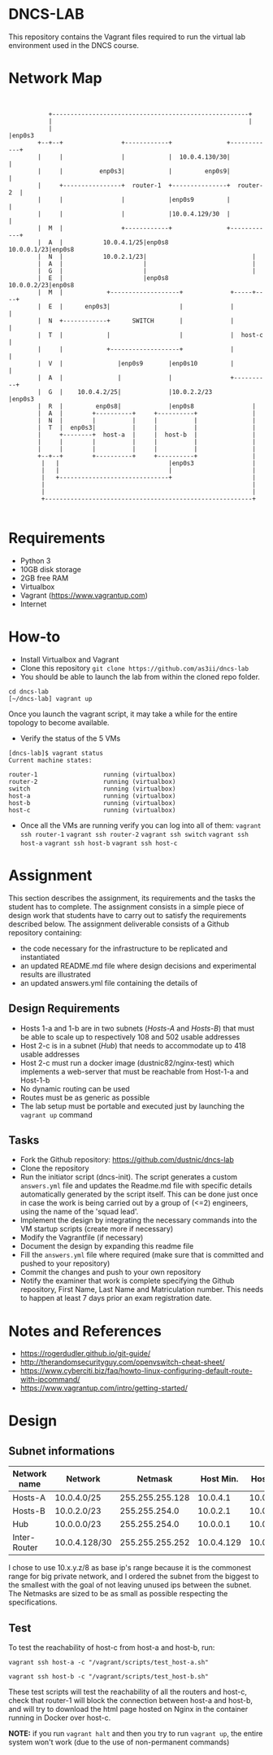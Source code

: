# DNCS-LAB

This repository contains the Vagrant files required to run the virtual lab environment used in the DNCS course.

# Network Map

```


           +------------------------------------------------------+
           |                                                      |
           |                                                      |enp0s3
        +--+--+                +------------+               +------------+
        |     |                |            |  10.0.4.130/30|            |
        |     |          enp0s3|            |         enp0s9|            |
        |     +----------------+  router-1  +---------------+  router-2  |
        |     |                |            |enp0s9         |            |
        |     |                |            |10.0.4.129/30  |            |
        |  M  |                +------------+               +------------+
        |  A  |           10.0.4.1/25|enp0s8            10.0.0.1/23|enp0s8
        |  N  |           10.0.2.1/23|                             |
        |  A  |                      |                             |
        |  G  |                      |                             |
        |  E  |                      |enp0s8            10.0.0.2/23|enp0s8
        |  M  |            +-------------------+             +-----+----+
        |  E  |      enp0s3|                   |             |          |
        |  N  +------------+      SWITCH       |             |          |
        |  T  |            |                   |             |  host-c  |
        |     |            +-------------------+             |          |
        |  V  |               |enp0s9       |enp0s10         |          |
        |  A  |               |             |                +----------+
        |  G  |    10.0.4.2/25|             |10.0.2.2/23           |enp0s3
        |  R  |         enp0s8|             |enp0s8                |
        |  A  |        +----------+     +----------+               |
        |  N  |        |          |     |          |               |
        |  T  |  enp0s3|          |     |          |               |
        |     +--------+  host-a  |     |  host-b  |               |
        |     |        |          |     |          |               |
        |     |        |          |     |          |               |
        +--+--+        +----------+     +----------+               |
         |   |                              |enp0s3                |
         |   |                              |                      |
         |   +------------------------------+                      |
         |                                                         |
         |                                                         |
         +---------------------------------------------------------+


```
# Requirements
 - Python 3
 - 10GB disk storage
 - 2GB free RAM
 - Virtualbox
 - Vagrant (https://www.vagrantup.com)
 - Internet

# How-to
 - Install Virtualbox and Vagrant
 - Clone this repository
`git clone https://github.com/as3ii/dncs-lab`
 - You should be able to launch the lab from within the cloned repo folder.
```
cd dncs-lab
[~/dncs-lab] vagrant up
```
Once you launch the vagrant script, it may take a while for the entire topology to become available.
 - Verify the status of the 5 VMs
 ```
 [dncs-lab]$ vagrant status
Current machine states:

router-1                  running (virtualbox)
router-2                  running (virtualbox)
switch                    running (virtualbox)
host-a                    running (virtualbox)
host-b                    running (virtualbox)
host-c                    running (virtualbox)
```
- Once all the VMs are running verify you can log into all of them:
`vagrant ssh router-1`
`vagrant ssh router-2`
`vagrant ssh switch`
`vagrant ssh host-a`
`vagrant ssh host-b`
`vagrant ssh host-c`

# Assignment
This section describes the assignment, its requirements and the tasks the student has to complete.
The assignment consists in a simple piece of design work that students have to carry out to satisfy the requirements described below.
The assignment deliverable consists of a Github repository containing:
- the code necessary for the infrastructure to be replicated and instantiated
- an updated README.md file where design decisions and experimental results are illustrated
- an updated answers.yml file containing the details of

## Design Requirements
- Hosts 1-a and 1-b are in two subnets (*Hosts-A* and *Hosts-B*) that must be able to scale up to respectively 108 and 502 usable addresses
- Host 2-c is in a subnet (*Hub*) that needs to accommodate up to 418 usable addresses
- Host 2-c must run a docker image (dustnic82/nginx-test) which implements a web-server that must be reachable from Host-1-a and Host-1-b
- No dynamic routing can be used
- Routes must be as generic as possible
- The lab setup must be portable and executed just by launching the `vagrant up` command

## Tasks
- Fork the Github repository: https://github.com/dustnic/dncs-lab
- Clone the repository
- Run the initiator script (dncs-init). The script generates a custom `answers.yml` file and updates the Readme.md file with specific details automatically generated by the script itself.
  This can be done just once in case the work is being carried out by a group of (<=2) engineers, using the name of the 'squad lead'. 
- Implement the design by integrating the necessary commands into the VM startup scripts (create more if necessary)
- Modify the Vagrantfile (if necessary)
- Document the design by expanding this readme file
- Fill the `answers.yml` file where required (make sure that is committed and pushed to your repository)
- Commit the changes and push to your own repository
- Notify the examiner that work is complete specifying the Github repository, First Name, Last Name and Matriculation number. This needs to happen at least 7 days prior an exam registration date.

# Notes and References
- https://rogerdudler.github.io/git-guide/
- http://therandomsecurityguy.com/openvswitch-cheat-sheet/
- https://www.cyberciti.biz/faq/howto-linux-configuring-default-route-with-ipcommand/
- https://www.vagrantup.com/intro/getting-started/


# Design

## Subnet informations
| Network name |    Network    |     Netmask     |  Host Min. |  Host Max. |  Broadcast | Total Hosts|
|--------------|---------------|-----------------|------------|------------|------------|:----------:|
|   Hosts-A    | 10.0.4.0/25   | 255.255.255.128 | 10.0.4.1   | 10.0.4.126 | 10.0.4.127 |     126    |
|   Hosts-B    | 10.0.2.0/23   | 255.255.254.0   | 10.0.2.1   | 10.0.3.254 | 10.0.3.255 |     510    |
|    Hub       | 10.0.0.0/23   | 255.255.254.0   | 10.0.0.1   | 10.0.1.254 | 10.0.1.255 |     510    |
| Inter-Router | 10.0.4.128/30 | 255.255.255.252 | 10.0.4.129 | 10.0.4.130 | 10.0.4.131 |      2     |

I chose to use 10.x.y.z/8 as base ip's range because it is the commonest range for big private network, and I ordered the subnet from
the biggest to the smallest with the goal of not leaving unused ips between the subnet.
The Netmasks are sized to be as small as possible respecting the specifications.

## Test
To test the reachability of host-c from host-a and host-b, run:
```
vagrant ssh host-a -c "/vagrant/scripts/test_host-a.sh"
```
```
vagrant ssh host-b -c "/vagrant/scripts/test_host-b.sh"
```
These test scripts will test the reachability of all the routers and host-c, check that router-1 will block the connection between host-a
and host-b, and will try to download the html page hosted on Nginx in the container running in Docker over host-c.

**NOTE:** if you run `vagrant halt` and then you try to run `vagrant up`, the entire system won't work (due to the use of non-permanent commands)

